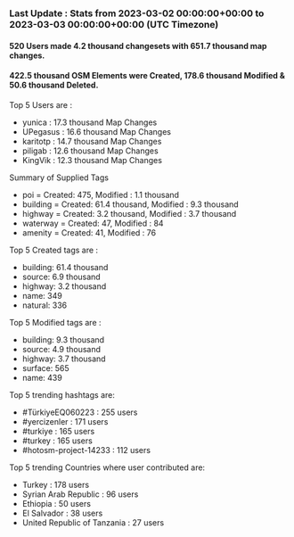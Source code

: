 ### Last Update : Stats from 2023-03-02 00:00:00+00:00 to 2023-03-03 00:00:00+00:00 (UTC Timezone)

#### 520 Users made 4.2 thousand changesets with 651.7 thousand map changes.
#### 422.5 thousand OSM Elements were Created, 178.6 thousand Modified & 50.6 thousand Deleted.

Top 5 Users are : 
- yunica : 17.3 thousand Map Changes
- UPegasus : 16.6 thousand Map Changes
- karitotp : 14.7 thousand Map Changes
- piligab : 12.6 thousand Map Changes
- KingVik : 12.3 thousand Map Changes

Summary of Supplied Tags
- poi = Created: 475, Modified : 1.1 thousand
- building = Created: 61.4 thousand, Modified : 9.3 thousand
- highway = Created: 3.2 thousand, Modified : 3.7 thousand
- waterway = Created: 47, Modified : 84
- amenity = Created: 41, Modified : 76


Top 5 Created tags are :
- building: 61.4 thousand
- source: 6.9 thousand
- highway: 3.2 thousand
- name: 349
- natural: 336


Top 5 Modified tags are :
- building: 9.3 thousand
- source: 4.9 thousand
- highway: 3.7 thousand
- surface: 565
- name: 439


Top 5 trending hashtags are:
- #TürkiyeEQ060223 : 255 users
- #yercizenler : 171 users
- #turkiye : 165 users
- #turkey : 165 users
- #hotosm-project-14233 : 112 users


Top 5 trending Countries where user contributed are:
- Turkey : 178 users
- Syrian Arab Republic : 96 users
- Ethiopia : 50 users
- El Salvador : 38 users
- United Republic of Tanzania : 27 users

